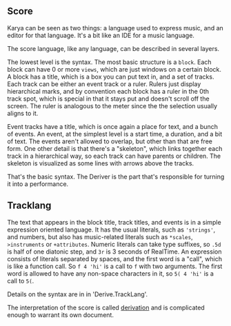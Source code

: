 ## Score

Karya can be seen as two things: a language used to express music, and an
editor for that language.  It's a bit like an IDE for a music language.

The score language, like any language, can be described in several layers.

The lowest level is the syntax.  The most basic structure is a `block`.
Each block can have 0 or more `views`, which are just windows on a certain
block.  A block has a title, which is a box you can put text in, and a set of
tracks.  Each track can be either an event track or a ruler.  Rulers just
display hierarchical marks, and by convention each block has a ruler in the
0th track spot, which is special in that it stays put and doesn't scroll off
the screen.  The ruler is analogous to the meter since the the selection
usually aligns to it.

Event tracks have a title, which is once again a place for text, and a bunch
of events.  An event, at the simplest level is a start time, a duration, and a
bit of text.  The events aren't allowed to overlap, but other than that are
free form.  One other detail is that there's a "skeleton", which links together
each track in a hierarchical way, so each track can have parents or children.
The skeleton is visualized as some lines with arrows above the tracks.

That's the basic syntax.  The Deriver is the part that's responsible for
turning it into a performance.

## Tracklang

The text that appears in the block title, track titles, and events is in a
simple expression oriented language.  It has the usual literals, such as
`'strings'`, and numbers, but also has music-related literals such as
`*scales`, `>instruments` or `+attributes`.  Numeric literals can take type
suffixes, so `.5d` is half of one diatonic step, and `3r` is 3 seconds of
RealTime.  An expression consists of literals separated by spaces, and the
first word is a "call", which is like a function call.  So `f 4 'hi'` is a
call to `f` with two arguments.  The first word is allowed to have any
non-space characters in it, so `5( 4 'hi'` is a call to `5(`.

Details on the syntax are in in 'Derive.TrackLang'.

The interpretation of the score is called [derivation](derivation.md.html) and
is complicated enough to warrant its own document.
